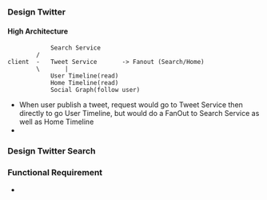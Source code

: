 ### Design Twitter
#### High Architecture
```	
			Search Service
		/							
client 	-	Tweet Service		-> Fanout (Search/Home)
		\		|
			User Timeline(read)
			Home Timeline(read)
			Social Graph(follow user)
```
- When user publish a tweet, request would go to Tweet Service then directly to go User Timeline, but would do a FanOut to Search Service as well as Home Timeline
- 

### Design Twitter Search
### Functional Requirement
- 
<!--stackedit_data:
eyJoaXN0b3J5IjpbMTc5NTg3ODk1OCwtOTM5ODEzNjc2XX0=
-->